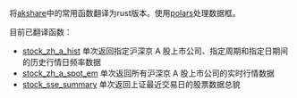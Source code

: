 将[akshare](https://github.com/akfamily/akshare)中的常用函数翻译为rust版本。使用[polars](https://github.com/pola-rs/polars)处理数据框。

目前已翻译函数：
- [stock_zh_a_hist](https://akshare.akfamily.xyz/data/stock/stock.html#id21) 单次返回指定沪深京 A 股上市公司、指定周期和指定日期间的历史行情日频率数据
- [stock_zh_a_spot_em](https://www.akshare.xyz/data/stock/stock.html#id12) 单次返回所有沪深京 A 股上市公司的实时行情数据
- [stock_sse_summary](https://akshare.akfamily.xyz/data/stock/stock.html#id2) 单次返回上证最近交易日的股票数据总貌